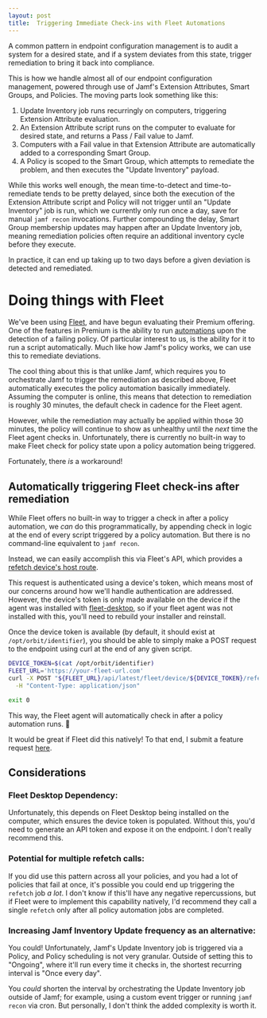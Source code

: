 ```yaml
---
layout: post
title: 	Triggering Immediate Check-ins with Fleet Automations
---
```


A common pattern in endpoint configuration management is to audit a system for a desired state, and if a system deviates from this state, trigger remediation to bring it back into compliance.

This is how we handle almost all of our endpoint configuration management, powered through use of Jamf's Extension Attributes, Smart Groups, and Policies. The moving parts look something like this:

1. Update Inventory job runs recurringly on computers, triggering Extension Attribute evaluation.
2. An Extension Attribute script runs on the computer to evaluate for desired state, and returns a Pass / Fail value to Jamf.
3. Computers with a Fail value in that Extension Attribute are automatically added to a corresponding Smart Group.
4. A Policy is scoped to the Smart Group, which attempts to remediate the problem, and then executes the "Update Inventory" payload.


While this works well enough, the mean time-to-detect and time-to-remediate tends to be pretty delayed, since both the execution of the Extension Attribute script and Policy will not trigger until an "Update Inventory" job is run, which we currently only run once a day, save for manual `jamf recon` invocations. Further compounding the delay, Smart Group membership updates may happen after an Update Inventory job, meaning remediation policies often require an additional inventory cycle before they execute.

In practice, it can end up taking up to two days before a given deviation is detected and remediated.


# Doing things with Fleet

We've been using [Fleet](https://fleetdm.com/), and have begun evaluating their Premium offering. One of the features in Premium is the ability to run [automations](https://fleetdm.com/guides/automations#policy-automations) upon the detection of a failing policy. Of particular interest to us, is the ability for it to run a script automatically. Much like how Jamf's policy works, we can use this to remediate deviations.

The cool thing about this is that unlike Jamf, which requires you to orchestrate Jamf to trigger the remediation as described above, Fleet automatically executes the policy automation basically immediately. Assuming the computer is online, this means that detection to remediation is roughly 30 minutes, the default check in cadence for the Fleet agent.

However, while the remediation may actually be applied within those 30 minutes, the policy will continue to show as unhealthy until the *next* time the Fleet agent checks in. Unfortunately, there is currently no built-in way to make Fleet check for policy state upon a policy automation being triggered.

Fortunately, there *is* a workaround!

## Automatically triggering Fleet check-ins after remediation


While Fleet offers no built-in way to trigger a check in after a policy automation, we *can* do this programmatically, by appending check in logic at the end of every script triggered by a policy automation. But there is no command-line equivalent to `jamf recon`.

Instead, we can easily accomplish this via Fleet's API, which provides a [refetch device's host route](https://github.com/fleetdm/fleet/blob/004027cca26546a112ba8cede25019500a8d1ea8/docs/Contributing/API-for-contributors.md#refetch-devices-host).

This request is authenticated using a device's token, which means most of our concerns around how we'll handle authentication are addressed. However, the device's token is only made available on the device if the agent was installed with [fleet-desktop](https://fleetdm.com/guides/fleet-desktop), so if your fleet agent was not installed with this, you'll need to rebuild your installer and reinstall.

Once the device token is available (by default, it should exist at `/opt/orbit/identifier`), you should be able to simply make a POST request to the endpoint using curl at the end of any given script.

```bash
DEVICE_TOKEN=$(cat /opt/orbit/identifier)
FLEET_URL='https://your-fleet-url.com'
curl -X POST "${FLEET_URL}/api/latest/fleet/device/${DEVICE_TOKEN}/refetch" \
  -H "Content-Type: application/json"

exit 0
```

This way, the Fleet agent will automatically check in after a policy automation runs. 🎉

It would be great if Fleet did this natively! To that end, I submit a feature request [here](https://github.com/fleetdm/fleet/issues/28523).


## Considerations

### Fleet Desktop Dependency:
Unfortunately, this depends on Fleet Desktop being installed on the computer, which ensures the device token is populated. Without this, you'd need to generate an API token and expose it on the endpoint. I don't really recommend this.

### Potential for multiple refetch calls:
If you did use this pattern across all your policies, and you had a lot of policies that fail at once, it's possible you could end up triggering the `refetch` job *a lot*. I don't know if this'll have any negative repercussions, but if Fleet were to implement this capability natively, I'd recommend they call a single `refetch` only after all policy automation jobs are completed.

### Increasing Jamf Inventory Update frequency as an alternative:

You could! Unfortunately, Jamf's Update Inventory job is triggered via a Policy, and Policy scheduling is not very granular. Outside of setting this to "Ongoing", where it'll run every time it checks in, the shortest recurring interval is "Once every day".

You *could* shorten the interval by orchestrating the Update Inventory job outside of Jamf; for example, using a custom event trigger or running `jamf recon` via cron. But personally, I don't think the added complexity is worth it.